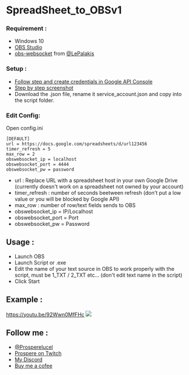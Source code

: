 # SpreadSheet_to_OBSv1

### Requirement :
- Windows 10
- [OBS Studio](https://obsproject.com/)
- [obs-websocket](https://github.com/Palakis/obs-websocket) from [@LePalakis](https://twitter.com/LePalakis)

### Setup : 
- [Follow step and create credentials in Google API Console](http://gspread.readthedocs.org/en/latest/oauth2.html)
- [Step by step screenshot](https://docs.google.com/document/d/1qJDR2kuIb8OVXNV4hnf2J3JbzXiie4aapHx2EnG3BQc/)
- Download the .json file, rename it service_account.json and copy into the script folder.

### Edit Config: 
Open config.ini
```
[DEFAULT]
url = https://docs.google.com/spreadsheets/d/url123456
timer_refresh = 5
max_row = 2
obswebsocket_ip = localhost
obswebsocket_port = 4444
obswebsocket_pw = password
```
- url : Replace URL with a spreadsheet host in your own Google Drive (currently doesn't work on a spreadsheet not owned by your account)
- timer_refresh : number of seconds beetween refresh (don't put a low value or you will be blocked by Google API)
- max_row : number of row/text fields sends to OBS
- obswebsocket_ip = IP/Localhost
- obswebsocket_port = Port
- obswebsocket_pw = Password 

## Usage :
- Launch OBS
- Launch Script or .exe
- Edit the name of your text source in OBS to work properly with the script, must be 1_TXT / 2_TXT etc... (don't edit text name in the script)
- Click Start

## Example : 
https://youtu.be/92Wwn0MfFHc
![](https://youtu.be/92Wwn0MfFHc)

## Follow me :
- [@Prosperelucel](https://twitter.com/ProspereLucel)
- [Prospere on Twitch](https://twitch.tv/prospere)
- [My Discord](https://discord.gg/ac2xDrJ)
- [Buy me a cofee](https://www.paypal.com/donate?hosted_button_id=UB9U2N2JKRA3A)

